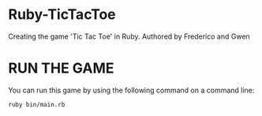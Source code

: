 # Ruby-TicTacToe
Creating the game 'Tic Tac Toe' in Ruby. Authored by Frederico and Gwen

# RUN THE GAME

You can run this game by using the following command on a command line:
```
ruby bin/main.rb
```
